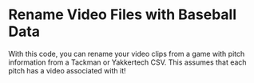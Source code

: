 # Rename Video Files with Baseball Data
 With this code, you can rename your video clips from a game with pitch information from a Tackman or Yakkertech CSV. This assumes that each pitch has a video associated with it!
